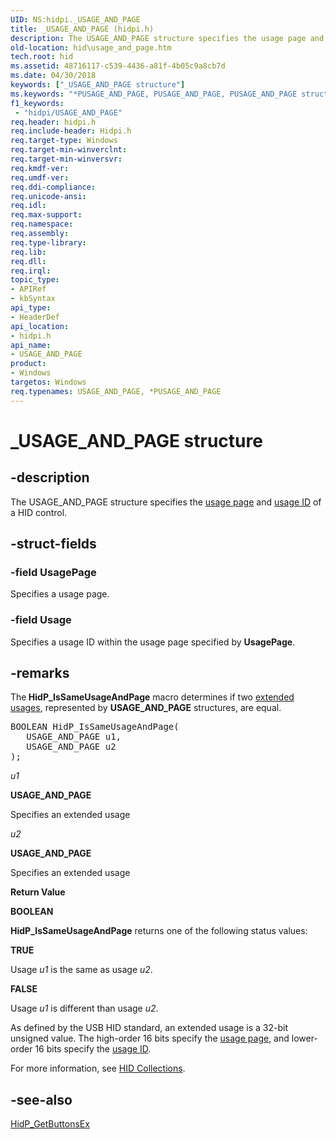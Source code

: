```yaml
---
UID: NS:hidpi._USAGE_AND_PAGE
title: _USAGE_AND_PAGE (hidpi.h)
description: The USAGE_AND_PAGE structure specifies the usage page and usage ID of a HID control.
old-location: hid\usage_and_page.htm
tech.root: hid
ms.assetid: 48716117-c539-4436-a81f-4b05c9a8cb7d
ms.date: 04/30/2018
keywords: ["_USAGE_AND_PAGE structure"]
ms.keywords: "*PUSAGE_AND_PAGE, PUSAGE_AND_PAGE, PUSAGE_AND_PAGE structure pointer [Human Input Devices], USAGE_AND_PAGE, USAGE_AND_PAGE structure [Human Input Devices], _USAGE_AND_PAGE, hid.usage_and_page, hidpi/PUSAGE_AND_PAGE, hidpi/USAGE_AND_PAGE, hidstrct_cbb3e4f3-5409-406c-9114-d8455e505497.xml"
f1_keywords:
 - "hidpi/USAGE_AND_PAGE"
req.header: hidpi.h
req.include-header: Hidpi.h
req.target-type: Windows
req.target-min-winverclnt: 
req.target-min-winversvr: 
req.kmdf-ver: 
req.umdf-ver: 
req.ddi-compliance: 
req.unicode-ansi: 
req.idl: 
req.max-support: 
req.namespace: 
req.assembly: 
req.type-library: 
req.lib: 
req.dll: 
req.irql: 
topic_type:
- APIRef
- kbSyntax
api_type:
- HeaderDef
api_location:
- hidpi.h
api_name:
- USAGE_AND_PAGE
product:
- Windows
targetos: Windows
req.typenames: USAGE_AND_PAGE, *PUSAGE_AND_PAGE
---
```


# _USAGE_AND_PAGE structure


## -description


The USAGE_AND_PAGE structure specifies the <a href="https://docs.microsoft.com/windows-hardware/drivers/hid/hid-usages">usage page</a> and <a href="https://docs.microsoft.com/windows-hardware/drivers/hid/hid-usages">usage ID</a> of a HID control.


## -struct-fields




### -field UsagePage

Specifies a usage page.


### -field Usage

Specifies a usage ID within the usage page specified by <b>UsagePage</b>.


## -remarks



The<b> HidP_IsSameUsageAndPage</b> macro determines if two <a href="https://docs.microsoft.com/windows-hardware/drivers/hid/hid-usages">extended usages</a>, represented by <b>USAGE_AND_PAGE</b> structures, are equal.


<pre class="syntax">BOOLEAN HidP_IsSameUsageAndPage(
   USAGE_AND_PAGE u1,
   USAGE_AND_PAGE u2
);
</pre>


<i>u1</i>

<b>USAGE_AND_PAGE</b>

Specifies an extended usage

<i>u2</i>

<b>USAGE_AND_PAGE</b>

Specifies an extended usage

<b>Return Value</b>

<b>BOOLEAN</b>

<b>HidP_IsSameUsageAndPage</b> returns one of the following status values:

<b>TRUE</b>

Usage <i>u1</i> is the same as usage <i>u2</i>.

<b>FALSE</b>

Usage <i>u1</i> is different than usage <i>u2</i>.

As defined by the USB HID standard, an extended usage is a 32-bit unsigned value. The high-order 16 bits specify the <a href="https://docs.microsoft.com/windows-hardware/drivers/hid/hid-usages">usage page</a>, and lower-order 16 bits specify the <a href="https://docs.microsoft.com/windows-hardware/drivers/hid/hid-usages">usage ID</a>.

For more information, see <a href="https://docs.microsoft.com/windows-hardware/drivers/hid/hid-collections">HID Collections</a>. 




## -see-also




<a href="https://docs.microsoft.com/windows-hardware/drivers/hid/hdpi-h-macros">HidP_GetButtonsEx</a>
 

 


